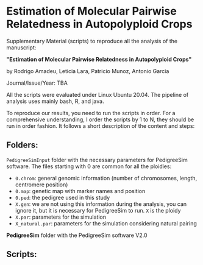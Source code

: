 # Estimation of Molecular Pairwise Relatedness in Autopolyploid Crops

Supplementary Material (scripts) to reproduce all the analysis of the manuscript:

**"Estimation of Molecular Pairwise Relatedness in Autopolyploid Crops"**

by Rodrigo Amadeu, Leticia Lara, Patricio Munoz, Antonio Garcia

Journal/Issue/Year: TBA

All the scripts were evaluated under Linux Ubuntu 20.04. The pipeline of analysis uses mainly bash, R, and java.

To reproduce our results, you need to run the scripts in order. For a comprehensive understanding, I order the scripts by 1 to N, they should be run in order fashion. It follows a short description of the content and steps:

## Folders:
`PedigreeSimInput` folder with the necessary parameters for PedigreeSim software. The files starting with 0 are common for all the ploidies:
- `0.chrom`: general genomic information (number of chromosomes, length, centromere position)
- `0.map`: genetic map with marker names and position
- `0.ped`: the pedigree used in this study
- `X.gen`: we are not using this information during the analysis, you can ignore it, but it is necessary for PedigreeSim to run. `X` is the ploidy
- `X.par`: parameters for the simulation
- `X_natural.par`: parameters for the simulation considering natural pairing


**PedigreeSim** folder with the PedigreeSim software V2.0

## Scripts:

